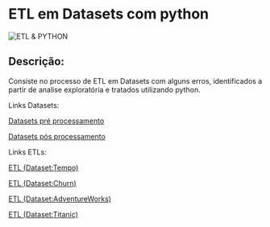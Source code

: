 # **ETL em Datasets com python**
![ETL & PYTHON](https://images.app.goo.gl/YiufJ5BMKcF8N4ch9)

##  **Descrição:**

Consiste no processo de ETL em Datasets com alguns erros, identificados a partir de analise exploratória e tratados utilizando python.

Links Datasets:

[Datasets pré processamento](https://drive.google.com/drive/folders/1mUFsf2w0FZ4KEjZO-GtnYLPewL9HWGAi?usp=sharing)

[Datasets pós processamento](https://drive.google.com/drive/folders/1z_y9DMYwsc8M3byWObPqhLqNxSxBKN6n?usp=sharing)


Links ETLs:

[ETL (Dataset:Tempo)](https://github.com/Aldebaran-Argonaut/Estudo-Tratamento-e-Limpeza-/blob/main/Limpeza%20e%20Tratamento%20de%20Dados%20(Tempo).ipynb)

[ETL (Dataset:Churn)](https://github.com/Aldebaran-Argonaut/Estudo-Tratamento-e-Limpeza-/blob/main/Limpeza%20e%20Tratamento%20de%20Dados(Churn).ipynb)

[ETL (Dataset:AdventureWorks)](https://github.com/Aldebaran-Argonaut/Estudo-Tratamento-e-Limpeza-/blob/main/Limpeza%20e%20tratamento%20de%20Dados%20(AdventureWorks).ipynb)

[ETL (Dataset:Titanic)](https://github.com/Aldebaran-Argonaut/Estudo-Tratamento-e-Limpeza-/blob/main/Limpeza%20e%20tratamento%20de%20Dados%20(Titanic).ipynb)

